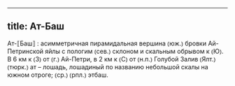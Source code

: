 
---
title: Ат-Баш
---
Ат-⟦Баш⟧
: асимметричная пирамидальная вершина ⦅юж.⦆ бровки Ай-Петринской яйлы с пологим ⦅сев.⦆ склоном и скальным обрывом к ⦅Ю⦆. В 6 км к ⦅З⦆ от ⦅г.⦆ Ай-Петри, в 2 км к ⦅С⦆ от ⦅н.п.⦆ Голубой Залив ⦅Ялт.⦆ ⦅тюрк.⦆ ат – лошадь, лошадиный по названию небольшой скалы на южном отроге; ⦅ср.⦆ ⦅рпл.⦆ этбаш.
